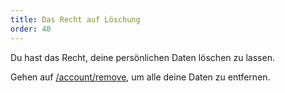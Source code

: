 ```yaml
---
title: Das Recht auf Löschung
order: 40
---
```


Du hast das Recht, deine persönlichen Daten löschen zu lassen.

Gehen auf [/account/remove](/account/remove/), um alle deine Daten zu entfernen.
